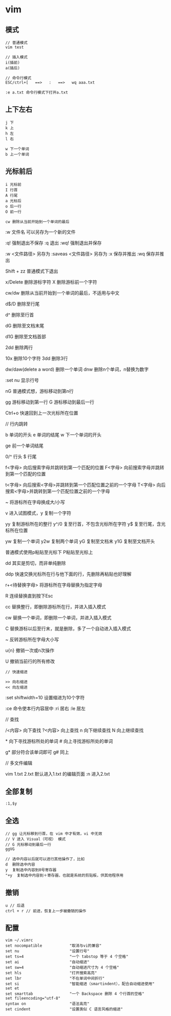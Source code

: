 # vim

## 模式

```
// 普通模式
vim test
```

```
// 插入模式
i(插前)
a(插后)
```

```
// 命令行模式
ESC/ctrl+[   ==>   :   ==>   wq aaa.txt
```

```
:e a.txt 命令行模式下打开a.txt
```

## 上下左右

```
j 下
k 上
h 左
l 右
```

```
w 下一个单词
b 上一个单词
```

## 光标前后

```
i 光标前
I 行首
A 行尾
a 光标后
o 后一行
O 前一行
```

```
cw 删除从当前开始到一个单词的最后
```


:w 文件名 可以另存为一个新的文件



:q! 强制退出不保存
:q 退出
:wq! 强制退出并保存

:w <文件路径> 另存为
:saveas <文件路径> 另存为
:x 保存并推出
:wq 保存并推出

Shift + zz 普通模式下退出


x/Delete 删除游标字符
X 删除游标前一个字符


cw/dw 删除从当前开始到一个单词的最后，不适用与中文

d$/D 删除至行尾

d^ 删除至行首

dG 删除至文档末尾

d1G 删除至文档首部


2dd 删除两行

10x 删除10个字符
3dd 删除3行


dw/daw(delete a word) 删除一个单词
dnw 删除n个单词，n替换为数字




:set nu 显示行号

nG 普通模式想，游标移动到第n行

gg 游标移动到第一行
G  游标移动到最后一行


Ctrl+o 快速回到上一次光标所在位置

// 行内跳转

b 单词的开头
e 单词的结尾
w 下一个单词的开头

ge 前一个单词结尾

0/^ 行头
$   行尾


f<字母> 向后搜索字母并跳转到第一个匹配的位置
F<字母> 向前搜索字母并跳转到第一个匹配的位置

t<字母> 向后搜索<字母>并跳转到第一个匹配位置之前的一个字母
T<字母> 向后搜索<字母>并跳转到第一个匹配位置之前的一个字母


~ 将游标所在字母换成大/小写



v 进入试图模式，y 复制一个字符

yy 复制游标所在的整行
y^/0 复至行首，不包含光标所在字符
y$ 复至行尾，含光标所在位置

yw 复制一个单词
y2w 复制两个单词
yG 复制至文档末
y1G 复制至文档开头

普通模式使用p粘贴至光标下
P粘贴至光标上

dd 其实是剪切，而非单纯删除

ddp 快速交换光标所在行与他下面的行，先删除再粘贴也好理解



r+<待替换字母> 将游标所在字母替换为指定字母

R 连续替换直到按下Esc

cc 替换整行，即删除游标所在行，并进入插入模式

cw 替换一个单词，即删除一个单词，并进入插入模式

C 替换游标以后至行末，就是删除，多了一个自动进入插入模式

~ 反转游标所在字母大小写

u{n} 撤销一次或n次操作

U 撤销当前行的所有修改



```
// 快速缩进

>> 向右缩进
<< 向左缩进
```

:set shiftwidth=10 设置缩进为10个字符

:ce 命令使本行内容居中
:ri 居右
:le 居左


// 查找

/<内容> 向下查找
?<内容> 向上查找
n 向下继续查找
N 向上继续查找

\* 向下寻找游标所处的单词
\# 向上寻找游标所处的单词

g\* 部分符合该单词即可
g\# 同上


// 多文件编辑

vim 1.txt 2.txt
默认进入1.txt 的编辑页面
:n 进入2.txt

## 全部复制

```
:1,$y
```

## 全选

```
// gg 让光标移到行首，在 vim 中才有效，vi 中无效
// V 进入 Visual（可视） 模式
// G 光标移动到最后一行
ggVG
```

```
// 选中内容以后就可以进行其他操作了，比如
d  删除选中内容 
y  复制选中内容到0号寄存器 
"+y  复制选中内容到＋寄存器，也就是系统的剪贴板，供其他程序用
```

## 撤销

```
u // 后退
ctrl + r // 前进，恢复上一步被撤销的操作
```

## 配置

```
vim ~/.vimrc
set nocompatible            "取消与vi的兼容"
set nu                      "设置行号" 
set ts=4                    "一个 tabstop 等于 4 个空格"
set ai                      "自动缩进"
set sw=4                    "自动缩进尺寸为 4 个空格"
set hls                     "打开搜索高亮"
set lbr                     "不在单词中间折行"
set si                      "智能缩进（smartindent），配合自动缩进使用"
set et
set smarttab                "一个 Backspace 删除 4 个行首的空格"
set fileencoding="utf-8"
syntax on                   "语法高亮"
set cindent                 "设置类似 C 语言风格的缩进"
```
